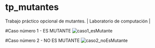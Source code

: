 # tp_mutantes
Trabajo práctico opcional de mutantes. | Laboratorio de computación |

#Caso número 1 - ES MUTANTE
![caso1_esMutante](https://github.com/FrancoGarayBenitez/tp_mutantes/assets/114446718/1d2d9596-87f5-4615-85b7-ed469a4b1fe1)


#Caso número 2 - NO ES MUTANTE
![caso2_noEsMutante](https://github.com/FrancoGarayBenitez/tp_mutantes/assets/114446718/dfd883e4-0e06-40bf-b47d-ce7d3cf9db61)
